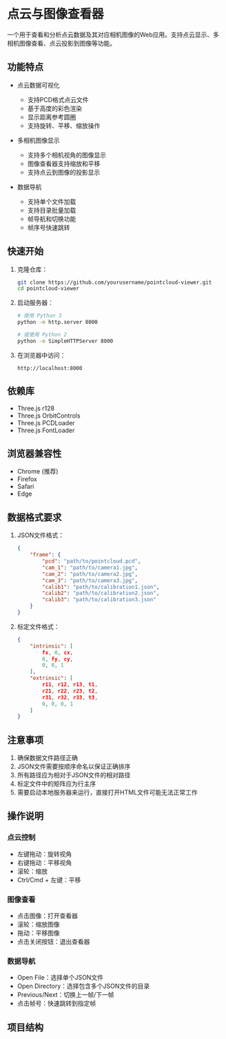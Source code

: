 # 点云与图像查看器

一个用于查看和分析点云数据及其对应相机图像的Web应用。支持点云显示、多相机图像查看、点云投影到图像等功能。

## 功能特点

- 点云数据可视化
  - 支持PCD格式点云文件
  - 基于高度的彩色渲染
  - 显示距离参考圆圈
  - 支持旋转、平移、缩放操作

- 多相机图像显示
  - 支持多个相机视角的图像显示
  - 图像查看器支持缩放和平移
  - 支持点云到图像的投影显示

- 数据导航
  - 支持单个文件加载
  - 支持目录批量加载
  - 帧导航和切换功能
  - 帧序号快速跳转

## 快速开始

1. 克隆仓库：
   ```bash
   git clone https://github.com/yourusername/pointcloud-viewer.git
   cd pointcloud-viewer
   ```

2. 启动服务器：
   ```bash
   # 使用 Python 3
   python -m http.server 8000

   # 或使用 Python 2
   python -m SimpleHTTPServer 8000
   ```

3. 在浏览器中访问：
   ```
   http://localhost:8000
   ```

## 依赖库

- Three.js r128
- Three.js OrbitControls
- Three.js PCDLoader
- Three.js FontLoader

## 浏览器兼容性

- Chrome (推荐)
- Firefox
- Safari
- Edge

## 数据格式要求

1. JSON文件格式：
   ```json
   {
       "frame": {
           "pcd": "path/to/pointcloud.pcd",
           "cam_1": "path/to/camera1.jpg",
           "cam_2": "path/to/camera2.jpg",
           "cam_3": "path/to/camera3.jpg",
           "calib1": "path/to/calibration1.json",
           "calib2": "path/to/calibration2.json",
           "calib3": "path/to/calibration3.json"
       }
   }
   ```

2. 标定文件格式：
   ```json
   {
       "intrinsic": [
           fx, 0, cx,
           0, fy, cy,
           0, 0, 1
       ],
       "extrinsic": [
           r11, r12, r13, t1,
           r21, r22, r23, t2,
           r31, r32, r33, t3,
           0, 0, 0, 1
       ]
   }
   ```

## 注意事项

1. 确保数据文件路径正确
2. JSON文件需要按顺序命名以保证正确排序
3. 所有路径应为相对于JSON文件的相对路径
4. 标定文件中的矩阵应为行主序
5. 需要启动本地服务器来运行，直接打开HTML文件可能无法正常工作

## 操作说明

### 点云控制
- 左键拖动：旋转视角
- 右键拖动：平移视角
- 滚轮：缩放
- Ctrl/Cmd + 左键：平移

### 图像查看
- 点击图像：打开查看器
- 滚轮：缩放图像
- 拖动：平移图像
- 点击关闭按钮：退出查看器

### 数据导航
- Open File：选择单个JSON文件
- Open Directory：选择包含多个JSON文件的目录
- Previous/Next：切换上一帧/下一帧
- 点击帧号：快速跳转到指定帧

## 项目结构
